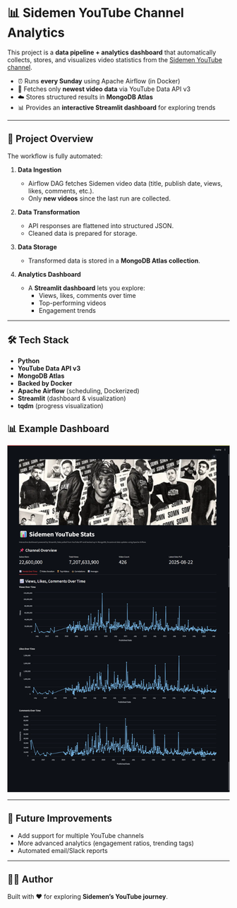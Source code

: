 # 📊 Sidemen YouTube Channel Analytics  

This project is a **data pipeline + analytics dashboard** that automatically collects, stores, and visualizes video statistics from the [Sidemen YouTube channel](https://youtube.com/@sidemen?si=iYEr-LMoyxF1D_EB).  

- ⏰ Runs **every Sunday** using Apache Airflow (in Docker)  
- 🎥 Fetches only **newest video data** via YouTube Data API v3  
- ☁️ Stores structured results in **MongoDB Atlas**  
- 📊 Provides an **interactive Streamlit dashboard** for exploring trends  

---

## 🚀 Project Overview  

The workflow is fully automated:  

1. **Data Ingestion**  
   - Airflow DAG fetches Sidemen video data (title, publish date, views, likes, comments, etc.).  
   - Only **new videos** since the last run are collected.  

2. **Data Transformation**  
   - API responses are flattened into structured JSON.  
   - Cleaned data is prepared for storage.  

3. **Data Storage**  
   - Transformed data is stored in a **MongoDB Atlas collection**.  

4. **Analytics Dashboard**  
   - A **Streamlit dashboard** lets you explore:  
     - Views, likes, comments over time  
     - Top-performing videos  
     - Engagement trends  

---

## 🛠 Tech Stack  

- **Python**  
- **YouTube Data API v3**  
- **MongoDB Atlas**  
- **Backed by Docker**
- **Apache Airflow** (scheduling, Dockerized)  
- **Streamlit** (dashboard & visualization)  
- **tqdm** (progress visualization)  

## 📊 Example Dashboard  

![Sidemen Dashboard](./fullpage.png) 

---

## 🔮 Future Improvements  

- Add support for multiple YouTube channels  
- More advanced analytics (engagement ratios, trending tags)  
- Automated email/Slack reports  

---

## 👨‍💻 Author  

Built with ❤️ for exploring **Sidemen’s YouTube journey**.  

